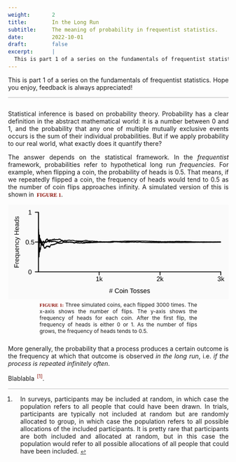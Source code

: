 ```yaml
---
weight:       2
title:        In the Long Run
subtitle:     The meaning of probability in frequentist statistics.   
date:         2022-10-01
draft:        false
excerpt:      |
  This is part 1 of a series on the fundamentals of frequentist statistics.
---
```




<style type="text/css">

/*---GENERAL TEXT---*/

/* text */
p {
  font-size: 14px;
  text-align: justify;
  width: auto;
}

/* text classes */
p.keypoint{
  border-left: 0.7em solid #cccccc;
  background-color: #ebebeb;
  padding: 0.75em 1em 0.75em 0.6em;
}

p.figure{
  text-align: center;
}

p.caption{
  text-align: justify; 
  font-size: 12px;
  margin: -1em 6em 2em 6em;
}

p.foreword{
  margin-bottom: 2em;
  padding-bottom: 1em;
  border-bottom: 1.5px solid #b5b3b3;
}

/* FIGURE X */
b.figreftext{
  font-size: 12px;
  font-family: "Times new Roman", "Times", "sans-serif";
  color: #8a0900;
  margin-left: .2em;
}
b.figreffig{
  font-size: 11px;
  font-family: "Times new Roman", "Times", "sans-serif";
  color: #8a0900;
}

/* list */
li{
  font-size: 14px;
  text-align: justify;
  padding-left: 1em;
}

/* headings */
h1{
  font-size: 11px;
}

h2{
  font-size: 6px;
}

/*---POP-UP FOOTNOTES---*/

/* hyperlink subclass fn,
   whose span is the pop-up footnote;
   default params below are when not hovering
*/
a.fn span {
  opacity: 0;
  pointer-events: none;
  width: 30%;
  font-size: 0.9em;
  position: absolute;
  background-color: #FEF6BB;
   -webkit-transition: all 0.5s ease;
   -moz-transition: all 0.5s ease;
   -o-transition: all 0.5s ease;
   transition: all 0.5s ease;
}
/* hyperlink subclass fn,
   whose span is the pop-up footnote;
   params below are specifically when hovering
*/
a.fn:hover span {
  opacity: 1;
  pointer-events: auto;
  padding: .5em .8em .5em .8em;
  box-shadow: 0px 0px 15px grey;
   -webkit-transition: all 0.5s ease;
   -moz-transition: all 0.5s ease;
   -o-transition: all 0.5s ease;
   transition: all 0.5s ease;
}

/*---FOOTER FOOTNOTES---*/

/* footer, which will hold footnotes as ordered list */
footer {
  margin-top: 2ex;
  border-top: 1px solid silver;
  font-size: 1em;
}
/* footer ordered list */
footer ol {
  padding-left: 1em;
}

/* init a `footnotes` counter*/
article {
  counter-reset: footnotes;
}

/*  inline footnotes references
 *  1. increment the counter at each new reference
 *  2. reset link styles to make it appear like regular text
 */
[aria-describedby="footnote-label"] {
  counter-increment: footnotes; /* 1 */
  text-decoration: none; /* 2 */
  color: inherit; /* 2 */
  cursor: default; /* 2 */
  outline: none; /* 2 */
}

/*  actual numbered references
 *  1. display the current state of the counter (e.g. `[1]`)
 *  2. align text as superscript
 *  3. make the number smaller (since it's superscript)
 *  4. slightly offset the number from the text
 *  5. reset link styles on the number to show it's usable
 */
[aria-describedby="footnote-label"]::after {
  content: '[' counter(footnotes) ']';    /* 1 */
  vertical-align: super;                  /* 2 */
  font-size: 0.8em;                       /* 3 */
  margin-left: 2px;                       /* 4 */
  color: #8a0900;                         /* 5 */
  cursor: pointer;                        /* 5 */
}

/* resetting the default focused styles on the number
 */
[aria-describedby="footnote-label"]:focus::after {
  outline: thin dotted;
  outline-offset: 2px;
}

[aria-label="Back to content"] {
  font-size: 0.8em;
}

/* highlight target note
 */
footer :target {
  background: #FEF6BB;
}

/* visually hidden yet accessible content
 */
.visually-hidden {
  position: absolute;
  clip: rect(0 0 0 0);
  visibility: hidden;
  opacity: 0;
}

</style>

<p class="foreword">
This is part 1 of a series on the fundamentals of frequentist statistics. Hope you enjoy, feedback is always appreciated!
</p>

Statistical inference is based on probability theory. Probability has a clear definition in the abstract mathematical world: it is a number between 0 and 1, and the probability that any one of multiple mutually exclusive events occurs is the sum of their individual probabilities. But if we apply probability to our real world, what exactly does it quantify there?

The answer depends on the statistical framework. In the *frequentist* framework, probabilities refer to hypothetical long run *frequencies*. For example, when flipping a coin, the probability of heads is 0.5. That means, if we repeatedly flipped a coin, the frequency of heads would tend to 0.5 as the number of coin flips approaches infinity. A simulated version of this is shown in <b class="figreftext"> FIGURE 1</b>. 

<!-- figure: -->
<p class="figure">
  <img src="../plots/coin.svg" />
</p>
<p class="caption">
  <b class="figreffig">FIGURE 1:</b>
  Three simulated coins, each flipped 3000 times. The x-axis shows the number of flips. The y-axis shows the frequency of heads for each coin. After the first flip, the frequency of heads is either 0 or 1. As the number of flips grows, the frequency of heads tends to 0.5. 
</p>

More generally, the probability that a process produces a certain outcome is the frequency at which that outcome is observed *in the long run*, i.e. *if the process is repeated infinitely often*. 



Blablabla <a class="fn" href="#whatispop-foot" aria-describedby="footnote-label" id="whatispop-text"> <span>An interesting and informative comment appears here, as if by magic. What if there is more text though. Can it go on and on and on? For how long? Even more text. And more. More more more. What if there is more text though. Can it go on and on and on? For how long? Even more text. And more. More more more. What if there is more text though. Can it go on and on and on? For how long? Even more text. And more. More more more more.</span></a>.

<!-- footnotes -->
<footer>
<h3 class="visually-hidden" id="footnote-label"> Footnotes </h2>
<ol>

<li id="whatispop-foot">
In surveys, participants may be included at random, in which case the population refers to all people that could have been drawn. In trials, participants are typically not included at random but are randomly allocated to group, in which case the population refers to all possible allocations of the included participants. It is pretty rare that participants are both included and allocated at random, but in this case the population would refer to all possible allocations of all people that could have been included. 
<a href="#whatispop-text" aria-label="Back to content"> ↩ </a>
</li>

</ol>
</footer>
